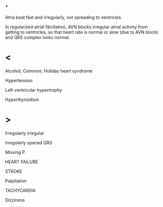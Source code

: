# .

Atria beat fast and irregularly, not spreading to ventricles.

In regularized atrial fibrillation, AVN blocks irregular atrial activity from getting to ventricles, so that heart rate is normal or slow (due to AVN block) and QRS complex looks normal.

# <

Alcohol; Common; Holiday heart syndrome

Hypertension

Left ventricular hypertrophy

Hyperthyroidism

# >

Irregularly irregular

Irregularly spaced QRS

Missing P

HEART FAILURE

STROKE

Palpitation

TACHYCARDIA

Dizziness
